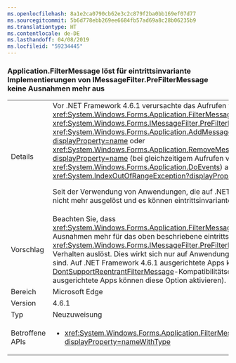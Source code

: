 ```yaml
---
ms.openlocfilehash: 8a1e2ca0790cb62e3c2c879f2ba0bb169ef07d77
ms.sourcegitcommit: 5b6d778ebb269ee6684fb57ad69a8c28b06235b9
ms.translationtype: HT
ms.contentlocale: de-DE
ms.lasthandoff: 04/08/2019
ms.locfileid: "59234445"
---
```

### <a name="applicationfiltermessage-no-longer-throws-for-re-entrant-implementations-of-imessagefilterprefiltermessage"></a>Application.FilterMessage löst für eintrittsinvariante Implementierungen von IMessageFilter.PreFilterMessage keine Ausnahmen mehr aus

|   |   |
|---|---|
|Details|Vor .NET Framework 4.6.1 verursachte das Aufrufen von <xref:System.Windows.Forms.Application.FilterMessage(System.Windows.Forms.Message@)> mit <xref:System.Windows.Forms.IMessageFilter.PreFilterMessage(System.Windows.Forms.Message@)>, die <xref:System.Windows.Forms.Application.AddMessageFilter(System.Windows.Forms.IMessageFilter)?displayProperty=name> oder <xref:System.Windows.Forms.Application.RemoveMessageFilter(System.Windows.Forms.IMessageFilter)?displayProperty=name> (bei gleichzeitigem Aufrufen von <xref:System.Windows.Forms.Application.DoEvents>) aufrief, eine <xref:System.IndexOutOfRangeException?displayProperty=name>.<p/>Seit der Verwendung von Anwendungen, die auf .NET Framework 4.6.1 abzielen, wird diese Ausnahme nicht mehr ausgelöst und es können eintrittsinvariante Filter verwendet werden, wie oben beschrieben.|
|Vorschlag|Beachten Sie, dass <xref:System.Windows.Forms.Application.FilterMessage(System.Windows.Forms.Message@)> keine Ausnahmen mehr für das oben beschriebene eintrittsinvariante <xref:System.Windows.Forms.IMessageFilter.PreFilterMessage(System.Windows.Forms.Message@)>-Verhalten auslöst. Dies wirkt sich nur auf Anwendungen aus, die auf .NET Framework 4.6.1 ausgerichtet sind. Auf .NET Framework 4.6.1 ausgerichtete Apps können diese Änderung mithilfe der [DontSupportReentrantFilterMessage](~/docs/framework/migration-guide/mitigation-custom-imessagefilter-prefiltermessage-implementations.md#mitigation)-Kompatibilitätsoption ablehnen (auf ältere Framework-Versionen ausgerichtete Apps können diese Option aktivieren).|
|Bereich|Microsoft Edge|
|Version|4.6.1|
|Typ|Neuzuweisung|
|Betroffene APIs|<ul><li><xref:System.Windows.Forms.Application.FilterMessage(System.Windows.Forms.Message@)?displayProperty=nameWithType></li></ul>|
